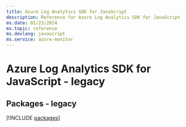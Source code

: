 ```yaml
---
title: Azure Log Analytics SDK for JavaScript
description: Reference for Azure Log Analytics SDK for JavaScript
ms.date: 01/23/2024
ms.topic: reference
ms.devlang: javascript
ms.service: azure-monitor
---
```

# Azure Log Analytics SDK for JavaScript - legacy
## Packages - legacy
[!INCLUDE [packages](log-analytics-index.md)]